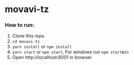 # movavi-tz
### How to run:

1. Clone this repo
2. `cd movavi-tz`
3. `yarn install` or `npm install`
4. `yarn start` or `npm start`. For windows run `npm startWin`
5. Open http://localhost:8001 in browser
